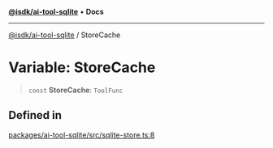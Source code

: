 [**@isdk/ai-tool-sqlite**](../README.md) • **Docs**

***

[@isdk/ai-tool-sqlite](../globals.md) / StoreCache

# Variable: StoreCache

> `const` **StoreCache**: `ToolFunc`

## Defined in

[packages/ai-tool-sqlite/src/sqlite-store.ts:8](https://github.com/isdk/ai-tool-sqlite.js/blob/09301d6b9e8d9fb5724f7acd4a792efbaf83cc60/src/sqlite-store.ts#L8)
